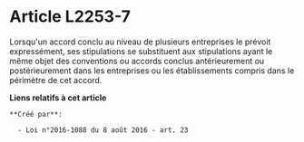 # Article L2253-7

Lorsqu'un accord conclu au niveau de plusieurs entreprises le prévoit expressément, ses stipulations se substituent aux
stipulations ayant le même objet des conventions ou accords conclus antérieurement ou postérieurement dans les entreprises ou
les établissements compris dans le périmètre de cet accord.

**Liens relatifs à cet article**

	**Créé par**:

	  - Loi n°2016-1088 du 8 août 2016 - art. 23
